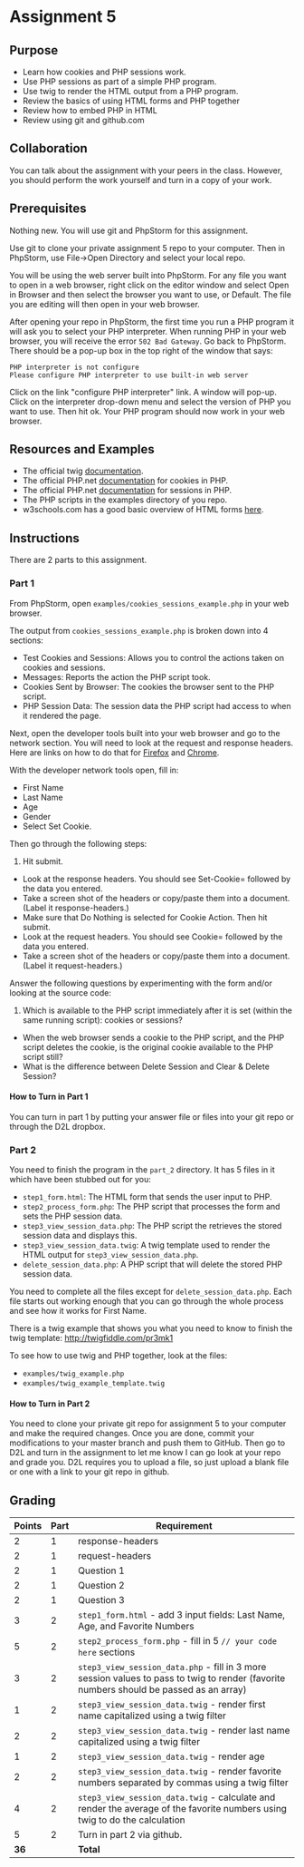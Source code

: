 Assignment 5
============

Purpose
-------
* Learn how cookies and PHP sessions work.
* Use PHP sessions as part of a simple PHP program.
* Use twig to render the HTML output from a PHP program.
* Review the basics of using HTML forms and PHP together
* Review how to embed PHP in HTML
* Review using git and github.com

Collaboration
-------------
You can talk about the assignment with your peers in the class.  However, you should perform the work yourself and turn in a copy of your work.

Prerequisites
-------------
Nothing new.  You will use git and PhpStorm for this assignment.

Use git to clone your private assignment 5 repo to your computer.  Then in PhpStorm, use File->Open Directory and select your local repo.

You will be using the web server built into PhpStorm.  For any file you want to open in a web browser, right click on the editor window and select Open in Browser and then select the browser you want to use, or Default.  The file you are editing will then open in your web browser.

After opening your repo in PhpStorm, the first time you run a PHP program it will ask you to select your PHP interpreter.  When running PHP in your web browser, you will receive the error `502 Bad Gateway`.  Go back to PhpStorm.  There should be a pop-up box in the top right of the window that says:

    PHP interpreter is not configure
    Please configure PHP interpreter to use built-in web server

Click on the link "configure PHP interpreter" link.  A window will pop-up.  Click on the interpreter drop-down menu and select the version of PHP you want to use.  Then hit ok.  Your PHP program should now work in your web browser.

Resources and Examples
----------------------
* The official twig [documentation](http://twig.sensiolabs.org/documentation).
* The official PHP.net [documentation](http://php.net/manual/en/features.cookies.php) for cookies in PHP.
* The official PHP.net [documentation](http://php.net/manual/en/features.sessions.php) for sessions in PHP.
* The PHP scripts in the examples directory of you repo.
* w3schools.com has a good basic overview of HTML forms [here](http://www.w3schools.com/html/html_forms.asp).


Instructions
------------
There are 2 parts to this assignment.

### Part 1
From PhpStorm, open `examples/cookies_sessions_example.php` in your web browser.

The output from  `cookies_sessions_example.php` is broken down into 4 sections:
* Test Cookies and Sessions: Allows you to control the actions taken on cookies and sessions.
* Messages: Reports the action the PHP script took.
* Cookies Sent by Browser: The cookies the browser sent to the PHP script.
* PHP Session Data: The session data the PHP script had access to when it rendered the page.

Next, open the developer tools built into your web browser and go to the network section.  You will need to look at the request and response headers.  Here are links on how to do that for [Firefox](https://developer.mozilla.org/en-US/docs/Tools/Network_Monitor) and [Chrome](http://stackoverflow.com/questions/4423061/view-http-headers-in-google-chrome).

With the developer network tools open, fill in:
* First Name
* Last Name
* Age
* Gender
* Select Set Cookie.

Then go through the following steps:
1. Hit submit.
* Look at the response headers.  You should see Set-Cookie= followed by the data you entered.
* Take a screen shot of the headers or copy/paste them into a document. (Label it response-headers.)
* Make sure that Do Nothing is selected for Cookie Action.  Then hit submit.
* Look at the request headers.  You should see Cookie= followed by the data you entered.
* Take a screen shot of the headers or copy/paste them into a document.  (Label it request-headers.)

Answer the following questions by experimenting with the form and/or looking at the source code:
1. Which is available to the PHP script immediately after it is set (within the same running script): cookies or sessions?
* When the web browser sends a cookie to the PHP script, and the PHP script deletes the cookie, is the original cookie available to the PHP script still?
* What is the difference between Delete Session and Clear & Delete Session?

#### How to Turn in Part 1
You can turn in part 1 by putting your answer file or files into your git repo or through the D2L dropbox.

### Part 2
You need to finish the program in the `part_2` directory.  It has 5 files in it which have been stubbed out for you:
* `step1_form.html`: The HTML form that sends the user input to PHP.
* `step2_process_form.php`: The PHP script that processes the form and sets the PHP session data.
* `step3_view_session_data.php`: The PHP script the retrieves the stored session data and displays this.
* `step3_view_session_data.twig`: A twig template used to render the HTML output for `step3_view_session_data.php`.
* `delete_session_data.php`: A PHP script that will delete the stored PHP session data.

You need to complete all the files except for `delete_session_data.php`.  Each file starts out working enough that you can go through the whole process and see how it works for First Name.

There is a twig example that shows you what you need to know to finish the twig template:
http://twigfiddle.com/pr3mk1

To see how to use twig and PHP together, look at the files:
* `examples/twig_example.php`
* `examples/twig_example_template.twig`

#### How to Turn in Part 2
You need to clone your private git repo for assignment 5 to your computer and make the required changes.  Once you are done, commit your modifications to your master branch and push them to GitHub.  Then go to D2L and turn in the assignment to let me know I can go look at your repo and grade you.  D2L requires you to upload a file, so just upload a blank file or one with a link to your git repo in github.

Grading
-------
Points|Part|Requirement
------|----|-----------
2 | 1 | response-headers
2 | 1 | request-headers
2 | 1 | Question 1
2 | 1 | Question 2
2 | 1 | Question 3
3 | 2 | `step1_form.html` - add 3 input fields: Last Name, Age, and Favorite Numbers
5 | 2 | `step2_process_form.php` - fill in 5 `// your code here` sections
3 | 2 | `step3_view_session_data.php` - fill in 3 more session values to pass to twig to render (favorite numbers should be passed as an array)
1 | 2 | `step3_view_session_data.twig` - render first name capitalized using a twig filter
2 | 2 | `step3_view_session_data.twig` - render last name capitalized using a twig filter
1 | 2 | `step3_view_session_data.twig` - render age
2 | 2 | `step3_view_session_data.twig` - render favorite numbers separated by commas using a twig filter
4 | 2 | `step3_view_session_data.twig` - calculate and render the average of the favorite numbers using twig to do the calculation
5 | 2 | Turn in part 2 via github.
**36**| | **Total**
